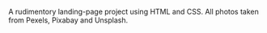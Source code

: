 A rudimentory landing-page project using HTML and CSS.
All photos taken from Pexels, Pixabay and Unsplash.